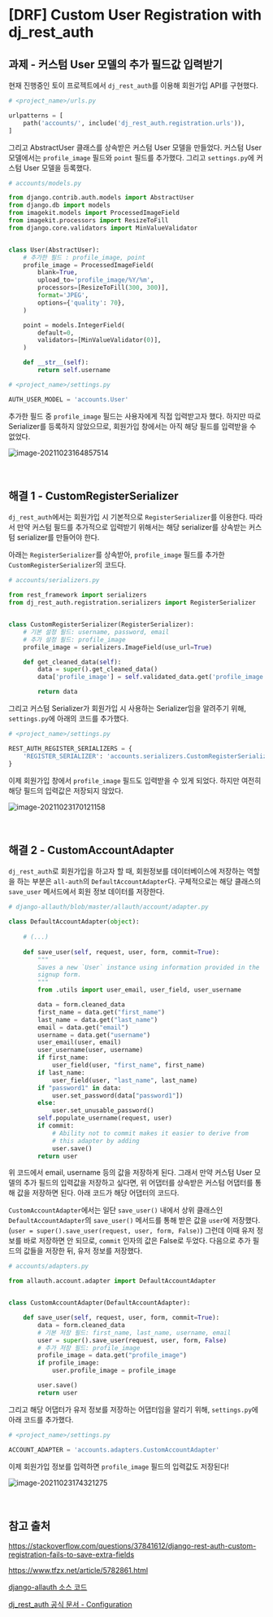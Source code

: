 # [DRF] Custom User Registration with dj_rest_auth

## 과제 - 커스텀 User 모델의 추가 필드값 입력받기

현재 진행중인 토이 프로젝트에서 `dj_rest_auth`를 이용해 회원가입 API를 구현했다. 

```python
# <project_name>/urls.py

urlpatterns = [
    path('accounts/', include('dj_rest_auth.registration.urls')),
]
```

그리고 AbstractUser 클래스를 상속받은 커스텀 User 모델을 만들었다. 커스텀 User 모델에서는 `profile_image` 필드와 `point` 필드를 추가했다. 그리고 `settings.py`에 커스텀 User 모델을 등록했다.

```python
# accounts/models.py

from django.contrib.auth.models import AbstractUser
from django.db import models
from imagekit.models import ProcessedImageField
from imagekit.processors import ResizeToFill
from django.core.validators import MinValueValidator


class User(AbstractUser):
    # 추가한 필드 : profile_image, point
    profile_image = ProcessedImageField(
        blank=True,
        upload_to='profile_image/%Y/%m',
        processors=[ResizeToFill(300, 300)],
        format='JPEG',
        options={'quality': 70},
    )

    point = models.IntegerField(
        default=0,
        validators=[MinValueValidator(0)],
    )

    def __str__(self):
        return self.username
```

```python
# <project_name>/settings.py

AUTH_USER_MODEL = 'accounts.User'
```

추가한 필드 중 `profile_image` 필드는 사용자에게 직접 입력받고자 했다. 하지만 따로 Serializer를 등록하지 않았으므로, 회원가입 창에서는 아직 해당 필드를 입력받을 수 없었다.

![image-20211023164857514](django.assets/custom_register_01.png)

<br>

## 해결 1 - CustomRegisterSerializer

`dj_rest_auth`에서는 회원가입 시 기본적으로 `RegisterSerializer`를 이용한다. 따라서 만약 커스텀 필드를 추가적으로 입력받기 위해서는 해당 serializer를 상속받는 커스텀 serializer를 만들어야 한다.

아래는 `RegisterSerializer`를 상속받아, `profile_image` 필드를 추가한 `CustomRegisterSerializer`의 코드다.

```python
# accounts/serializers.py

from rest_framework import serializers
from dj_rest_auth.registration.serializers import RegisterSerializer


class CustomRegisterSerializer(RegisterSerializer):
    # 기본 설정 필드: username, password, email
    # 추가 설정 필드: profile_image
    profile_image = serializers.ImageField(use_url=True)

    def get_cleaned_data(self):
        data = super().get_cleaned_data()
        data['profile_image'] = self.validated_data.get('profile_image', '')

        return data
```

그리고 커스텀 Serializer가 회원가입 시 사용하는 Serializer임을 알려주기 위해, `settings.py`에 아래의 코드를 추가했다.

```python
# <project_name>/settings.py

REST_AUTH_REGISTER_SERIALIZERS = {
    'REGISTER_SERIALIZER': 'accounts.serializers.CustomRegisterSerializer',
}
```

이제 회원가입 창에서 `profile_image` 필드도 입력받을 수 있게 되었다. 하지만 여전히 해당 필드의 입력값은 저장되지 않았다.

![image-20211023170121158](django.assets/custom_register_02.png)

<br>

## 해결 2 - CustomAccountAdapter

`dj_rest_auth`로 회원가입을 하고자 할 때, 회원정보를 데이터베이스에 저장하는 역할을 하는 부분은 `all-auth`의 `DefaultAccountAdapter`다. 구체적으로는 해당 클래스의 `save_user` 메서드에서 회원 정보 데이터를 저장한다.

```python
# django-allauth/blob/master/allauth/account/adapter.py

class DefaultAccountAdapter(object):
    
    # (...)
  
    def save_user(self, request, user, form, commit=True):
        """
        Saves a new `User` instance using information provided in the
        signup form.
        """
        from .utils import user_email, user_field, user_username

        data = form.cleaned_data
        first_name = data.get("first_name")
        last_name = data.get("last_name")
        email = data.get("email")
        username = data.get("username")
        user_email(user, email)
        user_username(user, username)
        if first_name:
            user_field(user, "first_name", first_name)
        if last_name:
            user_field(user, "last_name", last_name)
        if "password1" in data:
            user.set_password(data["password1"])
        else:
            user.set_unusable_password()
        self.populate_username(request, user)
        if commit:
            # Ability not to commit makes it easier to derive from
            # this adapter by adding
            user.save()
        return user
```

위 코드에서 email, username 등의 값을 저장하게 된다. 그래서 만약 커스텀 User 모델의 추가 필드의 입력값을 저장하고 싶다면, 위 어댑터를 상속받은 커스텀 어댑터를 통해 값을 저장하면 된다. 아래 코드가 해당 어댑터의 코드다.

`CustomAccountAdapter`에서는 일단 `save_user()` 내에서 상위 클래스인 `DefaultAccountAdapter`의 `save_user()` 메서드를 통해 받은 값을 `user`에 저장했다. (`user = super().save_user(request, user, form, False)`) 그런데 이때 유저 정보를 바로 저장하면 안 되므로, `commit` 인자의 값은 False로 두었다. 다음으로 추가 필드의 값들을 저장한 뒤, 유저 정보를 저장했다. 

```python
# accounts/adapters.py

from allauth.account.adapter import DefaultAccountAdapter


class CustomAccountAdapter(DefaultAccountAdapter):

    def save_user(self, request, user, form, commit=True):
        data = form.cleaned_data
        # 기본 저장 필드: first_name, last_name, username, email
        user = super().save_user(request, user, form, False)
        # 추가 저장 필드: profile_image
        profile_image = data.get("profile_image")
        if profile_image:
            user.profile_image = profile_image

        user.save()
        return user
```

그리고 해당 어댑터가 유저 정보를 저장하는 어댑터임을 알리기 위해, `settings.py`에 아래 코드를 추가했다.

```python
# <project_name>/settings.py

ACCOUNT_ADAPTER = 'accounts.adapters.CustomAccountAdapter'
```

이제 회원가입 정보를 입력하면 `profile_image` 필드의 입력값도 저장된다!

![image-20211023174321275](django.assets/custom_register_03.png)

<br>

## 참고 출처

https://stackoverflow.com/questions/37841612/django-rest-auth-custom-registration-fails-to-save-extra-fields

https://www.tfzx.net/article/5782861.html

[django-allauth 소스 코드](https://github.com/pennersr/django-allauth)

[dj_rest_auth 공식 문서 - Configuration](https://dj-rest-auth.readthedocs.io/en/latest/configuration.html)

